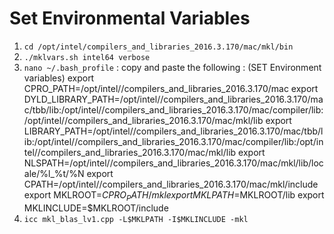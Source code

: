 # Set Environmental Variables
1. `cd /opt/intel/compilers_and_libraries_2016.3.170/mac/mkl/bin`
1. `./mklvars.sh intel64 verbose`
1. `nano ~/.bash_profile` : copy and paste the following : (SET Environment variables)
	export CPRO_PATH=/opt/intel//compilers_and_libraries_2016.3.170/mac
	export DYLD_LIBRARY_PATH=/opt/intel//compilers_and_libraries_2016.3.170/mac/tbb/lib:/opt/intel//compilers_and_libraries_2016.3.170/mac/compiler/lib:/opt/intel//compilers_and_libraries_2016.3.170/mac/mkl/lib
	export LIBRARY_PATH=/opt/intel//compilers_and_libraries_2016.3.170/mac/tbb/lib:/opt/intel//compilers_and_libraries_2016.3.170/mac/compiler/lib:/opt/intel//compilers_and_libraries_2016.3.170/mac/mkl/lib
	export NLSPATH=/opt/intel//compilers_and_libraries_2016.3.170/mac/mkl/lib/locale/%l_%t/%N
	export CPATH=/opt/intel//compilers_and_libraries_2016.3.170/mac/mkl/include
	export MKLROOT=$CPRO_PATH/mkl
	export MKLPATH=$MKLROOT/lib
	export MKLINCLUDE=$MKLROOT/include
1. `icc mkl_blas_lv1.cpp -L$MKLPATH -I$MKLINCLUDE -mkl`